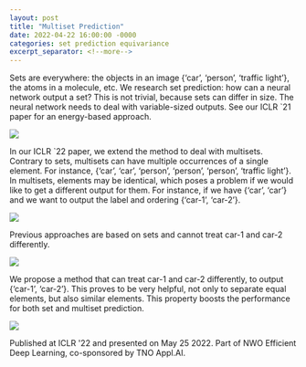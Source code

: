 ```yaml
---
layout: post
title: "Multiset Prediction"
date: 2022-04-22 16:00:00 -0000
categories: set prediction equivariance
excerpt_separator: <!--more-->
---
```


Sets are everywhere: the objects in an image {‘car’, ‘person’, ‘traffic light’}, the atoms in a molecule, etc. 
We research set prediction: how can a neural network output a set? 
This is not trivial, because sets can differ in size. 
The neural network needs to deal with variable-sized outputs. 
See our ICLR `21 paper for an energy-based approach.

<img src="https://gertjanburghouts.github.io/pictures/iclr22_poster_neural_network.jpg">

In our ICLR `22 paper, we extend the method to deal with multisets. 
Contrary to sets, multisets can have multiple occurrences of a single element. 
For instance, {‘car’, ‘car’, ‘person’, ‘person’, ‘person’, ‘traffic light’}. 
In multisets, elements may be identical, which poses a problem if we would like to get a different output for them. 
For instance, if we have {‘car’, ‘car’} and we want to output the label and ordering {‘car-1’, ‘car-2’}. 

<img src="https://gertjanburghouts.github.io/pictures/iclr22_push_apart.jpg">

Previous approaches are based on sets and cannot treat car-1 and car-2 differently. 

<img src="https://gertjanburghouts.github.io/pictures/iclr22_poster_ordering.jpg">

We propose a method that can treat car-1 and car-2 differently, to output {‘car-1’, ‘car-2’}. 
This proves to be very helpful, not only to separate equal elements, but also similar elements. 
This property boosts the performance for both set and multiset prediction. 

<img src="https://gertjanburghouts.github.io/pictures/iclr22_clevr.jpg">

Published at ICLR '22 and presented on May 25 2022.
Part of NWO Efficient Deep Learning, co-sponsored by TNO Appl.AI.


